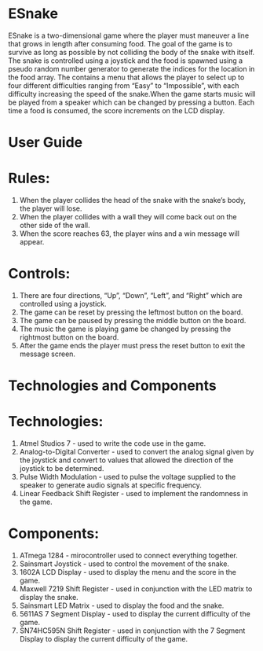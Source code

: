 # ESnake
ESnake is a two-dimensional game where the player must maneuver a line that grows in length after consuming food. The goal of the game is to survive as long as possible by not colliding the body of the snake with itself. The snake is controlled using a joystick and the food is spawned using a pseudo random number generator to generate the indices for the location in the food array. The contains a menu that allows the player to select up to four different difficulties ranging from “Easy” to “Impossible”, with each difficulty increasing the speed of the snake.When the game starts music will be played from a speaker which can be changed by pressing a button.  Each time a food is consumed, the score increments on the LCD display.


# User Guide

# Rules:
1.	When the player collides the head of the snake with the snake’s body, the player will lose. 
2.	When the player collides with a wall they will come back out on the other side of the wall.
3.	When the score reaches 63, the player wins and a win message will appear.
# Controls:
1.	There are four directions, “Up”, “Down”, “Left”, and “Right” which are controlled using a joystick.
2.	The game can be reset by pressing the leftmost button on the board.
3.	The game can be paused by pressing the middle button on the board.
4.	The music the game is playing game be changed by pressing the rightmost button on the board.
5.	After the game ends the player must press the reset button to exit the message screen.
# Technologies and Components
# Technologies:
1.	Atmel Studios 7 - used to write the code use in the game.
2.	Analog-to-Digital Converter - used to convert the analog signal given by the joystick and convert to values that allowed the direction of the joystick to be determined.
3.	Pulse Width Modulation - used to pulse the voltage supplied to the speaker to generate audio signals at specific frequency.
4.	Linear Feedback Shift Register - used to implement the randomness in the game. 
# Components:
1.	ATmega 1284 - mirocontroller used to connect everything together.
2.	Sainsmart Joystick - used to control the movement of the snake.
3.	1602A LCD Display - used to display the menu and the score in the game.
4.	Maxwell 7219 Shift Register - used in conjunction with the LED matrix to display the snake.
5.	Sainsmart LED Matrix - used to display the food and the snake.
6.	5611AS 7 Segment Display - used to display the current difficulty of the game.
7.	SN74HC595N Shift Register - used in conjunction with the 7 Segment Display to display the current difficulty of the game.
